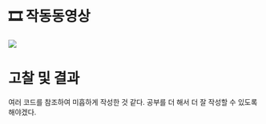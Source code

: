 # 🎞️ 작동동영상
<img src="![GIFMaker_me](https://github.com/Likelion-Inha-11/fe-react-clone-coding/assets/129189098/84841ee5-4963-4f58-b530-296187a12a5c)
">


# 고찰 및 결과
여러 코드를 참조하여 미흡하게 작성한 것 같다. 공부를 더 해서 더 잘 작성할 수 있도록 해야겠다.
